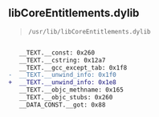 ## libCoreEntitlements.dylib

> `/usr/lib/libCoreEntitlements.dylib`

```diff

   __TEXT.__const: 0x260
   __TEXT.__cstring: 0x12a7
   __TEXT.__gcc_except_tab: 0x1f8
-  __TEXT.__unwind_info: 0x1f0
+  __TEXT.__unwind_info: 0x1e8
   __TEXT.__objc_methname: 0x165
   __TEXT.__objc_stubs: 0x260
   __DATA_CONST.__got: 0x88

```
